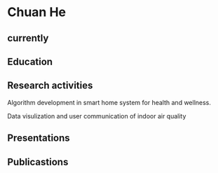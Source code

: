 # Chuan He

## currently



## Education



## Research activities

Algorithm development in smart home system for health and wellness.

Data visulization and user communication of indoor air quality





## Presentations



## Publicastions



